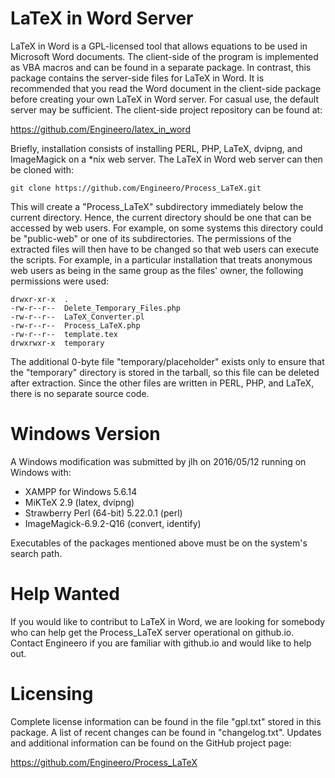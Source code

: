 # LaTeX in Word Server

LaTeX in Word is a GPL-licensed tool that allows equations to be used in
Microsoft Word documents. The client-side of the program is implemented as VBA
macros and can be found in a separate package. In contrast, this package
contains the server-side files for LaTeX in Word. It is recommended that you
read the Word document in the client-side package before creating your own
LaTeX in Word server. For casual use, the default server may be sufficient.
The client-side project repository can be found at:

<https://github.com/Engineero/latex_in_word>

Briefly, installation consists of installing PERL, PHP, LaTeX, dvipng, and
ImageMagick on a \*nix web server. The LaTeX in Word web server can then be
cloned with:

    git clone https://github.com/Engineero/Process_LaTeX.git

This will create a "Process\_LaTeX" subdirectory immediately below the current
directory. Hence, the current directory should be one that can be accessed by
web users. For example, on some systems this directory could be "public-web" or
one of its subdirectories. The permissions of the extracted files will then
have to be changed so that web users can execute the scripts. For example, in a
particular installation that treats anonymous web users as being in the same
group as the files' owner, the following permissions were used:

    drwxr-xr-x  .
    -rw-r--r--  Delete_Temporary_Files.php
    -rw-r--r--  LaTeX_Converter.pl
    -rw-r--r--  Process_LaTeX.php
    -rw-r--r--  template.tex
    drwxrwxr-x  temporary

The additional 0-byte file "temporary/placeholder" exists only to ensure that
the "temporary" directory is stored in the tarball, so this file can be deleted
after extraction. Since the other files are written in PERL, PHP, and LaTeX,
there is no separate source code.

# Windows Version

A Windows modification was submitted by jlh on 2016/05/12 running on Windows with:

* XAMPP for Windows 5.6.14
* MiKTeX 2.9                          (latex, dvipng)
* Strawberry Perl (64-bit) 5.22.0.1   (perl)
* ImageMagick-6.9.2-Q16               (convert, identify)

Executables of the packages mentioned above must be on the system's search path.

# Help Wanted

If you would like to contribut to LaTeX in Word, we are looking for somebody who can help get the Process_LaTeX server operational on github.io. Contact Engineero if you are familiar with github.io and would like to help out.

# Licensing

Complete license information can be found in the file "gpl.txt" stored in this
package. A list of recent changes can be found in "changelog.txt". Updates and
additional information can be found on the GitHub project page:

<https://github.com/Engineero/Process_LaTeX>

